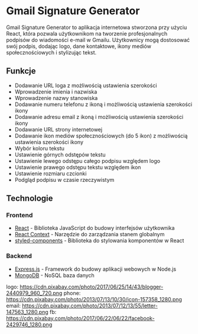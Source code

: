 # Gmail Signature Generator

Gmail Signature Generator to aplikacja internetowa stworzona przy użyciu React, która pozwala użytkownikom na tworzenie profesjonalnych podpisów do wiadomości e-mail w Gmailu. Użytkownicy mogą dostosować swój podpis, dodając logo, dane kontaktowe, ikony mediów społecznościowych i stylizując tekst.

## Funkcje

- Dodawanie URL loga z możliwością ustawienia szerokości
- Wprowadzenie imienia i nazwiska
- Wprowadzenie nazwy stanowiska
- Dodawanie numeru telefonu z ikoną i możliwością ustawienia szerokości ikony
- Dodawanie adresu email z ikoną i możliwością ustawienia szerokości ikony
- Dodawanie URL strony internetowej
- Dodawanie ikon mediów społecznościowych (do 5 ikon) z możliwością ustawienia szerokości ikony
- Wybór koloru tekstu
- Ustawienie górnych odstępów tekstu
- Ustawienie lewego odstępu całego podpisu względem logo
- Ustawienie prawego odstępu tekstu względem ikon
- Ustawienie rozmiaru czcionki
- Podgląd podpisu w czasie rzeczywistym

## Technologie

### Frontend

- [React](https://reactjs.org/) - Biblioteka JavaScript do budowy interfejsów użytkownika
- [React Context](https://reactjs.org/docs/context.html) - Narzędzie do zarządzania stanem globalnym
- [styled-components](https://styled-components.com/) - Biblioteka do stylowania komponentów w React

### Backend

- [Express.js](https://expressjs.com/) - Framework do budowy aplikacji webowych w Node.js
- [MongoDB](https://www.mongodb.com/) - NoSQL baza danych






logo: https://cdn.pixabay.com/photo/2017/06/25/14/43/blogger-2440979_960_720.png
phone: https://cdn.pixabay.com/photo/2013/07/13/10/30/icon-157358_1280.png
email: https://cdn.pixabay.com/photo/2013/07/12/13/55/letter-147563_1280.png
fb: https://cdn.pixabay.com/photo/2017/06/22/06/22/facebook-2429746_1280.png